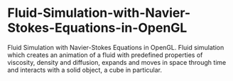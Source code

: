 # Fluid-Simulation-with-Navier-Stokes-Equations-in-OpenGL
Fluid Simulation with Navier-Stokes Equations in OpenGL. Fluid simulation which creates an animation of a fluid with predefined properties of viscosity, density and diffusion, expands and moves in space through time and interacts with a solid object, a cube in particular.
